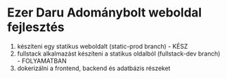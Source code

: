 # Ezer Daru Adománybolt weboldal fejlesztés

1. készíteni egy statikus weboldalt (static-prod branch) - KÉSZ
2. fullstack alkalmazást készíteni a statikus oldalból (fullstack-dev branch) - FOLYAMATBAN
3. dokerizálni a frontend, backend és adatbázis részeket


